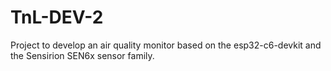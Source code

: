 # TnL-DEV-2
Project to develop an air quality monitor based on the esp32-c6-devkit and the Sensirion SEN6x sensor family.
